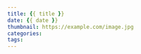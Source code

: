 ```yaml
---
title: {{ title }}
date: {{ date }}
thumbnail: https://example.com/image.jpg
categories: 
tags:
---
```

